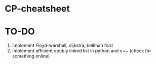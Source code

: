 # CP-cheatsheet

# TO-DO

1. Implement Floyd-warshall, dijkstra, bellman ford
2. Implement efficient doubly linked list in python and c++ (check for something online)
